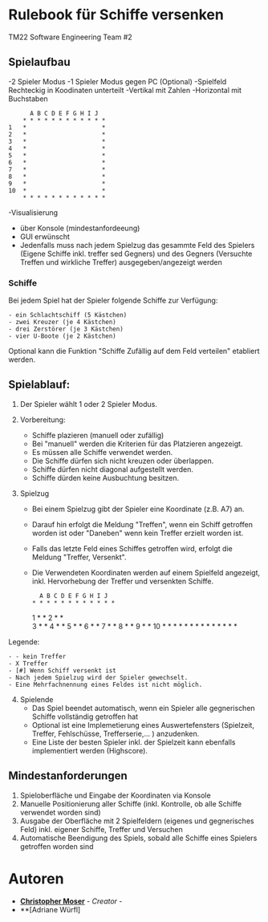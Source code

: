 # Rulebook für Schiffe versenken
TM22 Software Engineering Team #2

## Spielaufbau

-2 Spieler Modus
-1 Spieler Modus gegen PC (Optional)
-Spielfeld Rechteckig in Koodinaten unterteilt
-Vertikal mit Zahlen
-Horizontal mit Buchstaben

	      A B C D E F G H I J 
	    * * * * * * * * * * * * 
	1   *                     *	
	2   *                     * 		
	3   *                     *
	4   *                     *
	5   *                     *
	6   *                     *
	7   *                     *
	8   *                     *
	9   *                     *
   	10  *                     *
	    * * * * * * * * * * * *

-Visualisierung
- über Konsole (mindestanfordeeung)
- GUI erwünscht
- Jedenfalls muss nach jedem Spielzug das gesammte Feld des Spielers (Eigene Schiffe inkl. treffer sed Gegners) und des Gegners (Versuchte Treffen und wirkliche Treffer) ausgegeben/angezeigt werden


### Schiffe 
Bei jedem Spiel hat der Spieler folgende Schiffe zur Verfügung:

    - ein Schlachtschiff (5 Kästchen)
    - zwei Kreuzer (je 4 Kästchen)
    - drei Zerstörer (je 3 Kästchen)
    - vier U-Boote (je 2 Kästchen)
    
Optional kann die Funktion "Schiffe Zufällig auf dem Feld verteilen" etabliert werden. 


## Spielablauf:
1. Der Spieler wählt 1 oder 2 Spieler Modus.
2. Vorbereitung:

    - Schiffe plazieren (manuell oder zufällig)
    - Bei "manuell" werden die Kriterien für das Platzieren angezeigt. 
    - Es müssen alle Schiffe verwendet werden. 
    - Die Schiffe dürfen sich nicht kreuzen oder überlappen. 
    - Schiffe dürfen nicht diagonal aufgestellt werden. 
    - Schiffe dürden keine Ausbuchtung besitzen.
    
3. Spielzug
    - Bei einem Spielzug gibt der Spieler eine Koordinate (z.B. A7) an. 
    - Darauf hin erfolgt die Meldung "Treffen", wenn ein Schiff getroffen worden ist oder "Daneben" wenn kein Treffer erzielt worden ist. 
    - Falls das letzte Feld eines Schiffes getroffen wird, erfolgt die Meldung "Treffer, Versenkt". 
    - Die Verwendeten Koordinaten werden auf einem Spielfeld angezeigt, inkl. Hervorhebung der Treffer und versenkten Schiffe.

            A B C D E F G H I J 
          * * * * * * * * * * * * 
      1   *                     *
      2   *                     * 		
      3   *                     *
      4   *                     *
      5   *                     *
      6   *                     *
      7   *                     *
      8   *                     *
      9   *                     *
      10  *                     *
          * * * * * * * * * * * *


  Legende:

    - - kein Treffer 
    - X Treffer 
    - [#] Wenn Schiff versenkt ist
    - Nach jedem Spielzug wird der Spieler gewechselt. 
    - Eine Mehrfachnennung eines Feldes ist nicht möglich. 

4. Spielende 
   - Das Spiel beendet automatisch, wenn ein Spieler alle gegnerischen Schiffe vollständig getroffen hat 
   - Optional ist eine Implemetierung eines Auswertefensters (Spielzeit, Treffer, Fehlschüsse, Trefferserie,... ) anzudenken. 
   - Eine Liste der besten Spieler inkl. der Spielzeit kann ebenfalls implementiert werden (Highscore). 
   

## Mindestanforderungen
1. Spieloberfläche und Eingabe der Koordinaten via Konsole 
2. Manuelle Positionierung aller Schiffe (inkl. Kontrolle, ob alle Schiffe verwendet worden sind) 
3. Ausgabe der Oberfläche mit 2 Spielfeldern (eigenes und gegnerisches Feld) inkl. eigener Schiffe, Treffer und Versuchen
4. Automatische Beendigung des Spiels, sobald alle Schiffe eines Spielers getroffen worden sind 


# Autoren
- **[Christopher Moser](https://www.linkedin.com/in/christopher-moser-826658141/)** - *Creator* -
- **[Adriane Würfl]